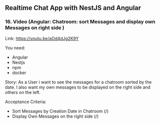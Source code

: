 ## Realtime Chat App with NestJS and Angular
### 16. Video (Angular: Chatroom: sort Messages and display own Messages on right side )
Link: https://youtu.be/aOd4dJg2K9Y

You need:
- Angular
- Nestjs
- npm
- docker

Story:
As a User i want to see the messages for a chatroom sorted by the date.
I also want my own messages to be displayed on the right side and others on the left.

Acceptance Criteria:
- Sort Messages by Creation Date in Chatroom (/)
- Display Own Messages on the right side (/)